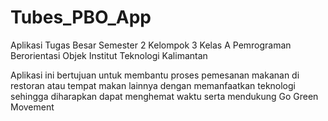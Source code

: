 # Tubes_PBO_App

Aplikasi Tugas Besar Semester 2 Kelompok 3 Kelas A Pemrograman Berorientasi Objek Institut Teknologi Kalimantan

Aplikasi ini bertujuan untuk membantu proses pemesanan makanan di restoran atau tempat makan lainnya
dengan memanfaatkan teknologi sehingga diharapkan dapat menghemat waktu serta mendukung Go Green Movement
